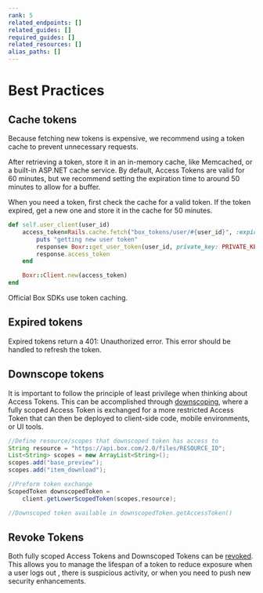 ```yaml
---
rank: 5
related_endpoints: []
related_guides: []
required_guides: []
related_resources: []
alias_paths: []
---
```


# Best Practices

## Cache tokens

Because fetching new tokens is expensive, we recommend using a token cache
to prevent unnecessary requests. 

After retrieving a token, store it in an in-memory cache, like Memcached, or a
built-in ASP.NET cache service. By default, Access Tokens are valid for 60
minutes, but we recommend setting the expiration time to around 50 minutes to
allow for a buffer. 

When you need a token, first check the cache for a valid token. If the token 
expired, get a new one and store it in the cache for 50 minutes. 

<!-- markdownlint-disable line-length -->
```ruby
def self.user_client(user_id)
    access_token=Rails.cache.fetch("box_tokens/user/#{user_id}", :expires_in => 50.minutes) do
        puts "getting new user token"
        response= Boxr::get_user_token(user_id, private_key: PRIVATE_KEY, private_key_password: ENV['JWT_PRIVATE_KEY_PASSWORD'])
        response.access_token
    end

    Boxr::Client.new(access_token)
end
```
<!-- markdownlint-enable line-length -->

<Message tip>
  Official Box SDKs use token caching. 
</Message>

## Expired tokens

Expired tokens return a 401: Unauthorized error. This error should be handled
to refresh the token. 

## Downscope tokens

It is important to follow the principle of least privilege when thinking about
Access Tokens. This can be accomplished through [downscoping][downscope], where
a fully scoped Access Token is exchanged for a more restricted Access Token that
can then be deployed to client-side code, mobile environments, or UI tools. 

```java
//Define resource/scopes that downscoped token has access to 
String resource = "https://api.box.com/2.0/files/RESOURCE_ID";
List<String> scopes = new ArrayList<String>();
scopes.add("base_preview");
scopes.add("item_download");

//Preform token exchange
ScopedToken downscopedToken = 
    client.getLowerScopedToken(scopes,resource);

//Downscoped token available in downscopedToken.getAccessToken()
```

## Revoke Tokens

Both fully scoped Access Tokens and Downscoped Tokens can be [revoked][revoke].
This allows you to manage the lifespan of a token to reduce exposure when a user
logs out , there is suspicious activity, or when you need to push new security
enhancements.

[downscope]: g://authentication/access-tokens/downscope/
[revoke]: g://authentication/access-tokens/revoke/

